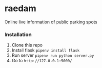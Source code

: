 # raedam
Online live information of public parking spots

### Installation
1. Clone this repo
2. Install flask `pipenv install flask`
3. Run server `pipenv run python server.py`
4. Go to `http://127.0.0.1:5000/`
